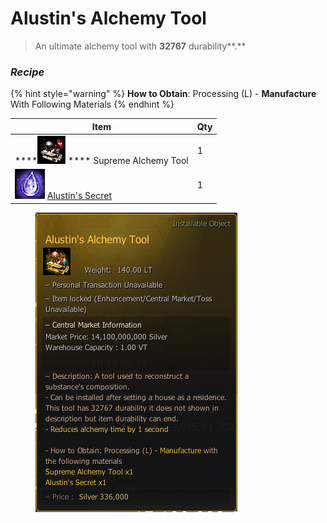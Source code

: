 # Alustin's Alchemy Tool

> An ultimate alchemy tool with **32767** durability**.**

### _Recipe_

{% hint style="warning" %}
**How to Obtain**: Processing (L) - **Manufacture** With Following Materials
{% endhint %}

| Item                                                                                     | Qty |
| ---------------------------------------------------------------------------------------- | --- |
| ****![](../../.gitbook/assets/QQ截图20221102185840.png) **** Supreme Alchemy Tool          | 1   |
| ![](../../.gitbook/assets/QQ截图20221103045349.png) [Alustin's Secret](alustins-secret.md) | 1   |

<figure><img src="../../.gitbook/assets/QQ截图20221102174945.png" alt=""><figcaption></figcaption></figure>
